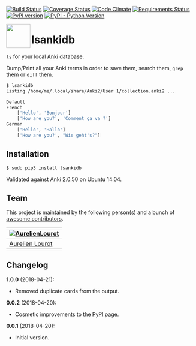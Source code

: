 [![Build Status](https://travis-ci.org/AurelienLourot/lsankidb.svg?branch=master)](https://travis-ci.org/AurelienLourot/lsankidb)
[![Coverage Status](https://codecov.io/gh/AurelienLourot/lsankidb/branch/master/graph/badge.svg)](https://codecov.io/gh/AurelienLourot/lsankidb)
[![Code Climate](https://img.shields.io/codeclimate/maintainability-percentage/AurelienLourot/lsankidb.svg)](https://codeclimate.com/github/AurelienLourot/lsankidb)
[![Requirements Status](https://requires.io/github/AurelienLourot/lsankidb/requirements.svg?branch=master)](https://requires.io/github/AurelienLourot/lsankidb/requirements/?branch=master)
[![PyPI version](https://img.shields.io/pypi/v/lsankidb.svg)](https://pypi.org/pypi/lsankidb/)
[![PyPI - Python Version](https://img.shields.io/pypi/pyversions/lsankidb.svg)](https://badge.fury.io/py/lsankidb)

[<img src="https://rawgit.com/AurelienLourot/lsankidb/master/thirdparty/logo.png" align="left" width="64" height="64">](https://github.com/AurelienLourot/lsankidb)

# lsankidb

`ls` for your local [Anki](https://apps.ankiweb.net/) database.

Dump/Print all your Anki terms in order to save them, search them, `grep` them or `diff` them.

```bash
$ lsankidb
Listing /home/me/.local/share/Anki2/User 1/collection.anki2 ...

Default
French
    ['Hello', 'Bonjour']
    ['How are you?', 'Comment ça va ?']
German
    ['Hello', 'Hallo']
    ['How are you?', "Wie geht's?"]
```

## Installation

```bash
$ sudo pip3 install lsankidb
```

Validated against Anki 2.0.50 on Ubuntu 14.04.

## Team

This project is maintained by the following person(s) and a bunch of
[awesome contributors](https://github.com/AurelienLourot/lsankidb/graphs/contributors).

[![AurelienLourot](https://avatars0.githubusercontent.com/u/11795312?v=4&s=70)](https://github.com/AurelienLourot) |
--- |
[Aurelien Lourot](https://github.com/AurelienLourot) |

## Changelog

**1.0.0** (2018-04-21):
  * Removed duplicate cards from the output.

**0.0.2** (2018-04-20):
  * Cosmetic improvements to the [PyPI page](https://pypi.org/pypi/lsankidb/).

**0.0.1** (2018-04-20):
  * Initial version.
